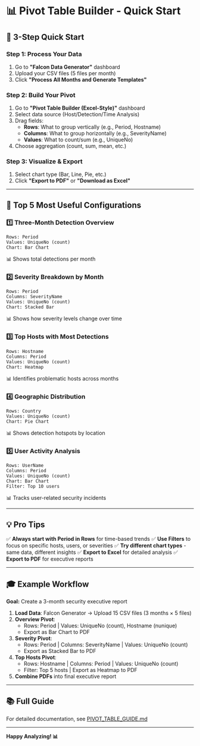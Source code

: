 # 📊 Pivot Table Builder - Quick Start

## 🚀 3-Step Quick Start

### Step 1: Process Your Data
1. Go to **"Falcon Data Generator"** dashboard
2. Upload your CSV files (5 files per month)
3. Click **"Process All Months and Generate Templates"**

### Step 2: Build Your Pivot
1. Go to **"Pivot Table Builder (Excel-Style)"** dashboard
2. Select data source (Host/Detection/Time Analysis)
3. Drag fields:
   - **Rows**: What to group vertically (e.g., Period, Hostname)
   - **Columns**: What to group horizontally (e.g., SeverityName)
   - **Values**: What to count/sum (e.g., UniqueNo)
4. Choose aggregation (count, sum, mean, etc.)

### Step 3: Visualize & Export
1. Select chart type (Bar, Line, Pie, etc.)
2. Click **"Export to PDF"** or **"Download as Excel"**

---

## 🎯 Top 5 Most Useful Configurations

### 1️⃣ Three-Month Detection Overview
```
Rows: Period
Values: UniqueNo (count)
Chart: Bar Chart
```
📊 Shows total detections per month

### 2️⃣ Severity Breakdown by Month
```
Rows: Period
Columns: SeverityName
Values: UniqueNo (count)
Chart: Stacked Bar
```
📊 Shows how severity levels change over time

### 3️⃣ Top Hosts with Most Detections
```
Rows: Hostname
Columns: Period
Values: UniqueNo (count)
Chart: Heatmap
```
📊 Identifies problematic hosts across months

### 4️⃣ Geographic Distribution
```
Rows: Country
Values: UniqueNo (count)
Chart: Pie Chart
```
📊 Shows detection hotspots by location

### 5️⃣ User Activity Analysis
```
Rows: UserName
Columns: Period
Values: UniqueNo (count)
Chart: Bar Chart
Filter: Top 10 users
```
📊 Tracks user-related security incidents

---

## 💡 Pro Tips

✅ **Always start with Period in Rows** for time-based trends
✅ **Use Filters** to focus on specific hosts, users, or severities
✅ **Try different chart types** - same data, different insights
✅ **Export to Excel** for detailed analysis
✅ **Export to PDF** for executive reports

---

## 🎓 Example Workflow

**Goal:** Create a 3-month security executive report

1. **Load Data**: Falcon Generator → Upload 15 CSV files (3 months × 5 files)
2. **Overview Pivot**:
   - Rows: Period | Values: UniqueNo (count), Hostname (nunique)
   - Export as Bar Chart to PDF
3. **Severity Pivot**:
   - Rows: Period | Columns: SeverityName | Values: UniqueNo (count)
   - Export as Stacked Bar to PDF
4. **Top Hosts Pivot**:
   - Rows: Hostname | Columns: Period | Values: UniqueNo (count)
   - Filter: Top 5 hosts | Export as Heatmap to PDF
5. **Combine PDFs** into final executive report

---

## 📚 Full Guide

For detailed documentation, see [PIVOT_TABLE_GUIDE.md](PIVOT_TABLE_GUIDE.md)

---

**Happy Analyzing! 📊**
